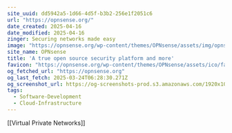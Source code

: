```yaml
---
site_uuid: dd5942a5-1d66-4d5f-b3b2-256e1f2051c6
url: "https://opnsense.org/"
date_created: 2025-04-16
date_modified: 2025-04-16
zinger: Securing networks made easy
image: "https://opnsense.org/wp-content/themes/OPNsense/assets/img/opnsense.png"
site_name: OPNsense
title: 'A true open source security platform and more'
favicon: "https://opnsense.org/wp-content/themes/OPNsense/assets/ico/favicon.png"
og_fetched_url: "https://opnsense.org"
og_last_fetch: 2025-03-24T06:28:30.271Z
og_screenshot_url: https://og-screenshots-prod.s3.amazonaws.com/1920x1080/80/false/f864af79fa64eeef5902d01baee845e6cb2ee6f8bca229cf6980848ab78ebd7a.jpeg
tags:
  - Software-Development
  - Cloud-Infrastructure
---
```


[[Virtual Private Networks]]



